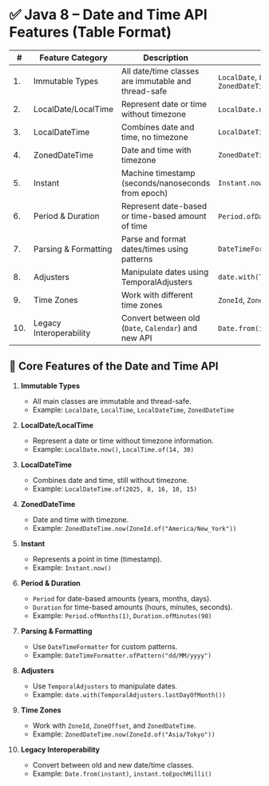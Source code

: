 # ✅ Java 8 – Date and Time API Features (Table Format)

| #   | Feature Category          | Description                                                                                  | Example / Notes                                                                 |
|-----|---------------------------|----------------------------------------------------------------------------------------------|----------------------------------------------------------------------------------|
| 1.  | Immutable Types           | All date/time classes are immutable and thread-safe                                          | `LocalDate`, `LocalTime`, `LocalDateTime`, `ZonedDateTime`                      |
| 2.  | LocalDate/LocalTime       | Represent date or time without timezone                                                      | `LocalDate.now()`, `LocalTime.of(12, 30)`                                       |
| 3.  | LocalDateTime             | Combines date and time, no timezone                                                          | `LocalDateTime.of(2023, 8, 16, 14, 30)`                                         |
| 4.  | ZonedDateTime             | Date and time with timezone                                                                 | `ZonedDateTime.now(ZoneId.of("Europe/Paris"))`                                  |
| 5.  | Instant                   | Machine timestamp (seconds/nanoseconds from epoch)                                           | `Instant.now()`                                                                 |
| 6.  | Period & Duration         | Represent date-based or time-based amount of time                                            | `Period.ofDays(5)`, `Duration.ofHours(2)`                                       |
| 7.  | Parsing & Formatting      | Parse and format dates/times using patterns                                                  | `DateTimeFormatter.ofPattern("yyyy-MM-dd")`                                     |
| 8.  | Adjusters                 | Manipulate dates using TemporalAdjusters                                                     | `date.with(TemporalAdjusters.firstDayOfMonth())`                                |
| 9.  | Time Zones                | Work with different time zones                                                               | `ZoneId`, `ZonedDateTime`, `ZoneOffset`                                         |
| 10. | Legacy Interoperability   | Convert between old (`Date`, `Calendar`) and new API                                        | `Date.from(instant)`, `instant.toEpochMilli()`                                  |


## 🔹 Core Features of the Date and Time API

1. **Immutable Types**
    - All main classes are immutable and thread-safe.
    - Example: `LocalDate`, `LocalTime`, `LocalDateTime`, `ZonedDateTime`

2. **LocalDate/LocalTime**
    - Represent a date or time without timezone information.
    - Example: `LocalDate.now()`, `LocalTime.of(14, 30)`

3. **LocalDateTime**
    - Combines date and time, still without timezone.
    - Example: `LocalDateTime.of(2025, 8, 16, 10, 15)`

4. **ZonedDateTime**
    - Date and time with timezone.
    - Example: `ZonedDateTime.now(ZoneId.of("America/New_York"))`

5. **Instant**
    - Represents a point in time (timestamp).
    - Example: `Instant.now()`

6. **Period & Duration**
    - `Period` for date-based amounts (years, months, days).
    - `Duration` for time-based amounts (hours, minutes, seconds).
    - Example: `Period.ofMonths(1)`, `Duration.ofMinutes(90)`

7. **Parsing & Formatting**
    - Use `DateTimeFormatter` for custom patterns.
    - Example: `DateTimeFormatter.ofPattern("dd/MM/yyyy")`

8. **Adjusters**
    - Use `TemporalAdjusters` to manipulate dates.
    - Example: `date.with(TemporalAdjusters.lastDayOfMonth())`

9. **Time Zones**
    - Work with `ZoneId`, `ZoneOffset`, and `ZonedDateTime`.
    - Example: `ZonedDateTime.now(ZoneId.of("Asia/Tokyo"))`

10. **Legacy Interoperability**
    - Convert between old and new date/time classes.
    - Example: `Date.from(instant)`, `instant.toEpochMilli()`

